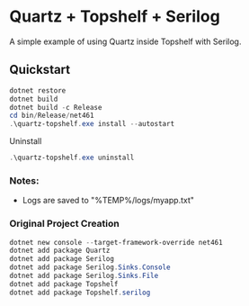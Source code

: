 # Quartz + Topshelf + Serilog

A simple example of using Quartz inside Topshelf with Serilog.

## Quickstart

```powershell
dotnet restore
dotnet build
dotnet build -c Release
cd bin/Release/net461
.\quartz-topshelf.exe install --autostart
```

Uninstall

```powershell
.\quartz-topshelf.exe uninstall
```

### Notes:

* Logs are saved to "%TEMP%/logs/myapp.txt"


### Original Project Creation

```powershell
dotnet new console --target-framework-override net461
dotnet add package Quartz
dotnet add package Serilog
dotnet add package Serilog.Sinks.Console
dotnet add package Serilog.Sinks.File
dotnet add package Topshelf
dotnet add package Topshelf.serilog
```
